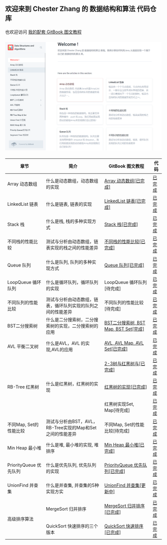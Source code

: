 ## 欢迎来到 Chester Zhang 的 数据结构和算法 代码仓库
####
也欢迎访问 [我的配套 GitBook 图文教程](https://chesterzhang666.gitbook.io/data-structures-and-algorithms/)
###
![gitbook_homepage](./picture/gitbook_homepage.png)
###


<table class="tg">
<thead>
  <tr>
    <th class="tg-nrix">章节</th>
    <th class="tg-nrix">简介</th>
    <th class="tg-nrix">GitBook 图文教程</th>
    <th class="tg-nrix">代码</th>
  </tr>
</thead>
<tbody>
  <tr>
    <td class="tg-nrix">Array 动态数组</td>
    <td class="tg-nrix">什么是动态数组，动态数组的实现</td>
    <td class="tg-nrix"><a href="https://chesterzhang666.gitbook.io/data-structures-and-algorithms/array">Array 动态数组[已完成]</a></td>
    <td class="tg-nrix"><a href="https://github.com/chesterzhang/Data-Structures-and-Algorithms/tree/zhc_dev/Array/src">已完成</a></td>
  </tr>
  <tr>
    <td class="tg-nrix">LinkedList 链表</td>
    <td class="tg-nrix">什么是链表, 链表的实现</td>
    <td class="tg-nrix"><a href="https://chesterzhang666.gitbook.io/data-structures-and-algorithms/linkedlist-lian-biao">LinkedList 链表[已完成]</a></td>
    <td class="tg-nrix"><a href="https://github.com/chesterzhang/Data-Structures-and-Algorithms/tree/zhc_dev/LinkedList/src">已完成</a></td>
  </tr>
  <tr>
    <td class="tg-nrix">Stack 栈</td>
    <td class="tg-nrix">什么是栈, 栈的多种实现方式</td>
    <td class="tg-nrix"><a href="https://chesterzhang666.gitbook.io/data-structures-and-algorithms/stack-zhan">Stack 栈[已完成]</a></td>
    <td class="tg-nrix"><a href="https://github.com/chesterzhang/Data-Structures-and-Algorithms/tree/zhc_dev/Stack">已完成</a></td>
  </tr>
  <tr>
    <td class="tg-nrix">不同栈的性能比较</td>
    <td class="tg-nrix">测试与分析由动态数组，链表实现的栈之间的性能差异</td>
    <td class="tg-nrix"><a href="https://chesterzhang666.gitbook.io/data-structures-and-algorithms/bu-tong-zhan-de-xing-neng-bi-jiao">不同栈的性能比较[已完成]</a></td>
    <td class="tg-nrix"><a href="https://github.com/chesterzhang/Data-Structures-and-Algorithms/tree/zhc_dev/Stack">已完成</a></td>
  </tr>
  <tr>
    <td class="tg-nrix">Queue 队列</td>
    <td class="tg-nrix">什么是队列, 队列的多种实现方式</td>
    <td class="tg-nrix"><a href="https://chesterzhang666.gitbook.io/data-structures-and-algorithms/queue-dui-lie">Queue 队列[已完成]</a></td>
    <td class="tg-nrix"><a href="https://github.com/chesterzhang/Data-Structures-and-Algorithms/tree/zhc_dev/Queue/src">已完成</a></td>
  </tr>
  <tr>
    <td class="tg-nrix">LoopQueue 循环队列</td>
    <td class="tg-nrix">什么是循环队列，循环队列的实现</td>
    <td class="tg-nrix">LoopQueue 循环队列[待完成]</td>
    <td class="tg-nrix"><a href="https://github.com/chesterzhang/Data-Structures-and-Algorithms/tree/zhc_dev/Queue/src">已完成</a></td>
  </tr>
  <tr>
    <td class="tg-nrix">不同队列的性能比较</td>
    <td class="tg-nrix">测试与分析由动态数组，链表，循环队列实现的队列之间的性能差异</td>
    <td class="tg-nrix">不同队列的性能比较[待完成]</td>
    <td class="tg-nrix"><a href="https://github.com/chesterzhang/Data-Structures-and-Algorithms/tree/zhc_dev/LinkedList/src">已完成</a></td>
  </tr>
  <tr>
    <td class="tg-nrix">BST二分搜索树</td>
    <td class="tg-nrix">什么是二分搜索树，二分搜索树的实现，二分搜索树的应用</td>
    <td class="tg-nrix"><a href="https://chesterzhang666.gitbook.io/data-structures-and-algorithms/bst-er-fen-sou-suo-shu">BST二分搜索树, BST Map, BST Set[完成]</a></td>
    <td class="tg-nrix"><a href="https://github.com/chesterzhang/Data-Structures-and-Algorithms/tree/zhc_dev/BST">已完成</a></td>
  </tr>
  <tr>
    <td class="tg-nrix">AVL 平衡二叉树</td>
    <td class="tg-nrix">什么是AVL，AVL 的实现,AVL的应用</td>
    <td class="tg-nrix"><a href="https://chesterzhang666.gitbook.io/data-structures-and-algorithms/avl-ping-heng-shu">AVL, AVL Map, AVL Set[已完成]</a></td>
    <td class="tg-nrix"><a href="https://github.com/chesterzhang/Data-Structures-and-Algorithms/tree/zhc_dev/AVLTree/src">已完成</a></td>
  </tr>
  <tr>
    <td class="tg-nrix" rowspan="3">RB-Tree 红黑树</td>
    <td class="tg-nrix" rowspan="3">什么是红黑树，红黑树的实现</td>
    <td class="tg-nrix"><a href="https://chesterzhang666.gitbook.io/data-structures-and-algorithms/rbtree-hong-hei-shu/23-shu-yu-hong-hei-shu">2-3树与红黑树与[已完成]</a></td>
    <td class="tg-nrix"><a href="https://github.com/chesterzhang/Data-Structures-and-Algorithms/tree/zhc_dev/RedBlackTree">已完成</a></td>
  </tr>
  <tr>
    <td class="tg-nrix"><a href="https://chesterzhang666.gitbook.io/data-structures-and-algorithms/rbtree-hong-hei-shu/hong-hei-shu-de-shi-xian">红黑树的实现[已完成]</a></td>
    <td class="tg-nrix"><a href="https://github.com/chesterzhang/Data-Structures-and-Algorithms/tree/zhc_dev/RedBlackTree">已完成</a></td>
  </tr>
  <tr>
    <td class="tg-nrix">红黑树实现Set, Map[待完成]</td>
    <td class="tg-nrix"><a href="https://github.com/chesterzhang/Data-Structures-and-Algorithms/tree/zhc_dev/RedBlackTree">已完成</a></td>
  </tr>
  <tr>
    <td class="tg-nrix">不同Map, Set的性能比较</td>
    <td class="tg-nrix">测试与分析由BST，AVL，RB-Tree实现的Map和Set之间的性能差异</td>
    <td class="tg-nrix">不同Map, Set的性能比较[待完成]</td>
    <td class="tg-nrix"><a href="https://github.com/chesterzhang/Data-Structures-and-Algorithms/tree/zhc_dev/RedBlackTree/src">已完成</a></td>
  </tr>
  <tr>
    <td class="tg-nrix">Min Heap 最小堆</td>
    <td class="tg-nrix">什么是堆, 最小堆的实现, 堆排序</td>
    <td class="tg-nrix"><a href="https://chesterzhang666.gitbook.io/data-structures-and-algorithms/max-heap-zui-da-dui">Min Heap 最小堆[已完成]</a></td>
    <td class="tg-nrix"><a href="https://github.com/chesterzhang/Data-Structures-and-Algorithms/tree/zhc_dev/MinHeap">已完成</a></td>
  </tr>
  <tr>
    <td class="tg-nrix">PriorityQueue 优先队列</td>
    <td class="tg-nrix">什么是优先队列, 优先队列的实现</td>
    <td class="tg-nrix"><a href="https://chesterzhang666.gitbook.io/data-structures-and-algorithms/priority-queue-you-xian-dui-lie">PriorityQueue 优先队列[已完成]</a></td>
    <td class="tg-nrix"><a href="https://github.com/chesterzhang/Data-Structures-and-Algorithms/tree/zhc_dev/PriorityQueue">已完成</a></td>
  </tr>
  <tr>
    <td class="tg-nrix">UnionFind 并查集</td>
    <td class="tg-nrix">什么是并查集, 并查集的5种实现方实</td>
    <td class="tg-baqh"><a href="https://chesterzhang666.gitbook.io/data-structures-and-algorithms/union-find-bing-cha-ji" target="_blank" rel="noopener noreferrer">UnionFind 并查集[更新中]</a></td>
    <td class="tg-nrix"><a href="https://github.com/chesterzhang/Data-Structures-and-Algorithms/tree/zhc_dev/UnionFind">已完成</a></td>
  </tr>
  <tr>
    <td class="tg-nrix" rowspan="2">高级排序算法</td>
    <td class="tg-nrix">MergeSort 归并排序</td>
    <td class="tg-nrix"><a href="https://chesterzhang666.gitbook.io/data-structures-and-algorithms/gao-ji-pai-xu-suan-fa/merge-sort-gui-bing-pai-xu">MergeSort 归并排序[已完成]</a></td>
    <td class="tg-nrix"><a href="https://github.com/chesterzhang/Data-Structures-and-Algorithms/tree/zhc_dev/MergeSort">已完成</a></td>
  </tr>
  <tr>
    <td class="tg-nrix">QuickSort 快速排序的三个版本</td>
    <td class="tg-nrix"><a href="https://chesterzhang666.gitbook.io/data-structures-and-algorithms/gao-ji-pai-xu-suan-fa/quick-sort-kuai-su-pai-xu">QuickSort 快速排序[已完成]</a></td>
    <td class="tg-nrix"><a href="https://github.com/chesterzhang/Data-Structures-and-Algorithms/tree/zhc_dev/QuickSort">已完成</a></td>
  </tr>
</tbody>
</table>
 